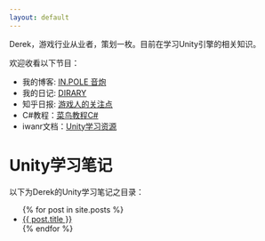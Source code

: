 ```yaml
---
layout: default
---
```


Derek，游戏行业从业者，策划一枚。目前在学习Unity引擎的相关知识。

欢迎收看以下节目：

* 我的博客: [<u>IN.POLE 音炮</u>](http://inpole.com)
* 我的日记: [<u>DIRARY</u>](http://d.inpole.com)
* 知乎日报: [<u>游戏人的关注点</u>](http://dudu.zhihu.com/circle/385823?utm_campaign=in_app_share&utm_medium=iOS&utm_source=copy)
* C#教程：[<u>菜鸟教程C#</u>](http://www.runoob.com/csharp/csharp-tutorial.html)
* iwanr文档：[<u>Unity学习资源</u>](https://doc.iwanr.com/#/unityResource)

# Unity学习笔记

以下为Derek的Unity学习笔记之目录：

<ul>
  {% for post in site.posts %}
    <li>
      <a href="{{ post.url }}">{{ post.title }}</a>
    </li>
  {% endfor %}
</ul>

